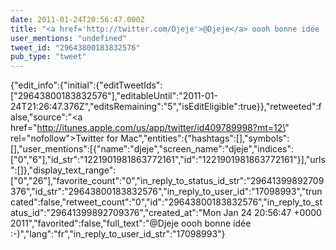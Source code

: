```yaml
---
date: 2011-01-24T20:56:47.000Z
title: "<a href='http://twitter.com/Djeje'>@Djeje</a> oooh bonne idée :-)″"
user_mentions: "undefined"
tweet_id: "29643800183832576"
pub_type: "tweet"
---
```

{"edit_info":{"initial":{"editTweetIds":["29643800183832576"],"editableUntil":"2011-01-24T21:26:47.376Z","editsRemaining":"5","isEditEligible":true}},"retweeted":false,"source":"<a href=\"http://itunes.apple.com/us/app/twitter/id409789998?mt=12\" rel=\"nofollow\">Twitter for Mac</a>","entities":{"hashtags":[],"symbols":[],"user_mentions":[{"name":"djeje","screen_name":"djeje","indices":["0","6"],"id_str":"1221901981863772161","id":"1221901981863772161"}],"urls":[]},"display_text_range":["0","26"],"favorite_count":"0","in_reply_to_status_id_str":"29641399892709376","id_str":"29643800183832576","in_reply_to_user_id":"17098993","truncated":false,"retweet_count":"0","id":"29643800183832576","in_reply_to_status_id":"29641399892709376","created_at":"Mon Jan 24 20:56:47 +0000 2011","favorited":false,"full_text":"@Djeje oooh bonne idée :-)","lang":"fr","in_reply_to_user_id_str":"17098993"}
